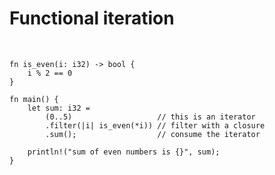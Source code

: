 
# Functional iteration

&nbsp;

```rust,editable
fn is_even(i: i32) -> bool {
    i % 2 == 0
}

fn main() {
    let sum: i32 =
        (0..5)                   // this is an iterator
        .filter(|i| is_even(*i)) // filter with a closure
        .sum();                  // consume the iterator
        
    println!("sum of even numbers is {}", sum);
}
```

